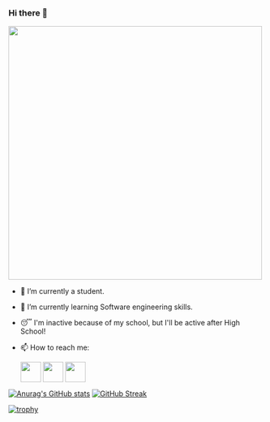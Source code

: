 ### Hi there 👋

<!--
**AliBaghdadii/AliBaghdadii** is a ✨ _special_ ✨ repository because its `README.md` (this file) appears on your GitHub profile.

Here are some ideas to get you started:

- 🔭 I’m currently working on ...
- 🌱 I’m currently learning ...
- 👯 I’m looking to collaborate on ...
- 🤔 I’m looking for help with ...
- 💬 Ask me about ...
- 📫 How to reach me: ...
- 😄 Pronouns: ...
- ⚡ Fun fact: ...
-->
<a href="URL_REDIRECT" target="blank"><img align="center" src="https://www.pixel4k.com/wp-content/uploads/2021/03/person-gazing-at-stars-4k_1614620353.jpg" height="500" /></a>

- 🔭 I’m currently a student.
- 🌱 I’m currently learning Software engineering skills.
- :sleeping: I'm inactive because of my school, but I'll be active after High School!
- 📫 How to reach me: 

  <a href="https://www.reddit.com/user/Extension_Ad4157" target="blank"><img align="center" src="https://www.iconpacks.net/icons/2/free-reddit-logo-icon-2436-thumb.png" height="40" /></a> <a href="https://www.linkedin.com/in/ali-baghdadi-7095a01b5" target="blank"><img align="center" src="https://upload.wikimedia.org/wikipedia/commons/thumb/8/81/LinkedIn_icon.svg/2048px-LinkedIn_icon.svg.png" height="40" /></a> <a href="t.me/erhemai" target="blank"><img align="center" src="https://pnggrid.com/wp-content/uploads/2021/04/telegram-logo-circle-1024x1024.png" height="40" /></a>



[![Anurag's GitHub stats](https://github-readme-stats.vercel.app/api?username=AliBaghdadii&show_icons=true&theme=dark)](https://github.com/anuraghazra/github-readme-stats)
[![GitHub Streak](https://streak-stats.demolab.com/?user=AliBaghdadii&theme=dark)](https://git.io/streak-stats)

[![trophy](https://github-profile-trophy.vercel.app/?username=AliBaghdadii&theme=onedark)](https://github.com/ryo-ma/github-profile-trophy)
